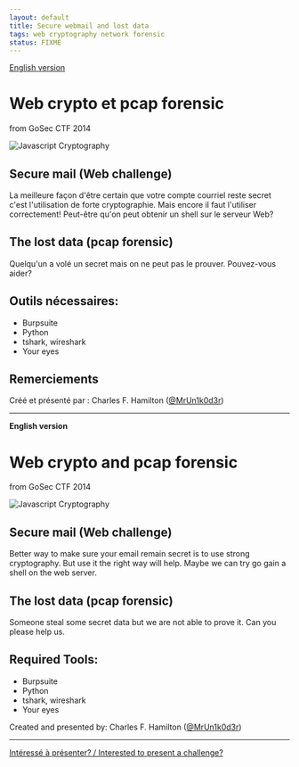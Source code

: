 ```yaml
---
layout: default
title: Secure webmail and lost data
tags: web cryptography network forensic
status: FIXME
---
```


[English version](#english)

# Web crypto et pcap forensic
from GoSec CTF 2014

![Javascript Cryptography](http://i.imgur.com/gTwMDPv.jpg)

## Secure mail (Web challenge)

La meilleure façon d'être certain que votre compte courriel reste secret c'est
l'utilisation de forte cryptographie. Mais encore il faut l'utiliser
correctement! Peut-être qu'on peut obtenir un shell sur le serveur Web?

## The lost data (pcap forensic)

Quelqu'un a volé un secret mais on ne peut pas le prouver. Pouvez-vous aider?

## Outils nécessaires:

* Burpsuite
* Python
* tshark, wireshark
* Your eyes

## Remerciements

Créé et présenté par : Charles F. Hamilton ([@MrUn1k0d3r](https://twitter.com/MrUn1k0d3r))

<hr/>

<a id="english"></a>
**English version**

# Web crypto and pcap forensic
from GoSec CTF 2014

![Javascript Cryptography](http://i.imgur.com/gTwMDPv.jpg)

## Secure mail (Web challenge)

Better way to make sure your email remain secret is to use strong cryptography.
But use it the right way will help. Maybe we can try go gain a shell on the web
server.

## The lost data (pcap forensic)

Someone steal some secret data but we are not able to prove it. Can you please
help us.

## Required Tools:

* Burpsuite
* Python
* tshark, wireshark
* Your eyes

Created and presented by: Charles F. Hamilton ([@MrUn1k0d3r](https://twitter.com/MrUn1k0d3r))

<hr/>

[Intéressé à présenter? / Interested to present a challenge?](https://github.com/montrehack/montrehack.github.com/wiki/Present-at-Montrehack)
